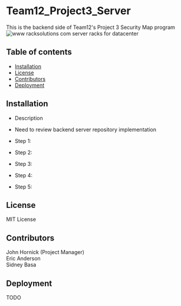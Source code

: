 # Team12_Project3_Server
This is the backend side of Team12's Project 3 Security Map program
![www racksolutions com server racks for datacenter](https://user-images.githubusercontent.com/67940686/222822718-f8f4edeb-287d-4e51-b625-d0823c4e7006.jpg)


## Table of contents
- [Installation](#installation)
- [License](#license)
- [Contributors](#contributors)
- [Deployment](#deployment)

## Installation
- Description 
- Need to review backend server repository implementation

- Step 1: 
- Step 2: 
- Step 3:
- Step 4:
- Step 5: 

## License
MIT License

## Contributors
John Hornick (Project Manager) <br>
Eric Anderson <br>
Sidney Basa<br>

## Deployment
TODO
